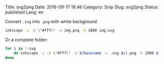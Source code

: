 Title: svg2png
Date: 2016-09-17 18:46
Category: Snip
Slug: svg2png
Status: published
Lang: en

Convert `.svg` into `.png` with white background.

```bash
inkscape -z -b \"#fff\" -e img.png -h 1080 img.svg
```

Or a complete folder:

```bash
for i in *.svg
    do inkscape -z -b \"#fff\" -e $(basename -s .svg $i).png -h 1080 $i
done
```
